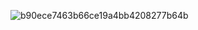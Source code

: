 ![b90ece7463b66ce19a4bb4208277b64b](https://github.com/user-attachments/assets/66b75f39-e79d-4263-a9f5-5379aa4a95a6)
